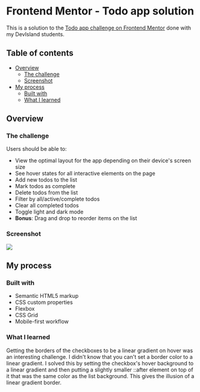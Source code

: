 # Frontend Mentor - Todo app solution

This is a solution to the [Todo app challenge on Frontend Mentor](https://www.frontendmentor.io/challenges/todo-app-Su1_KokOW) done with my DevIsland students.

## Table of contents

- [Overview](#overview)
  - [The challenge](#the-challenge)
  - [Screenshot](#screenshot)
- [My process](#my-process)
  - [Built with](#built-with)
  - [What I learned](#what-i-learned)

## Overview

### The challenge

Users should be able to:

- View the optimal layout for the app depending on their device's screen size
- See hover states for all interactive elements on the page
- Add new todos to the list
- Mark todos as complete
- Delete todos from the list
- Filter by all/active/complete todos
- Clear all completed todos
- Toggle light and dark mode
- **Bonus**: Drag and drop to reorder items on the list

### Screenshot

![](./screenshot-mobile.png)

## My process

### Built with

- Semantic HTML5 markup
- CSS custom properties
- Flexbox
- CSS Grid
- Mobile-first workflow

### What I learned

Getting the borders of the checkboxes to be a linear gradient on hover was an interesting challenge. I didn't know that you can't set a border color to a linear gradient. I solved this by setting the checkbox's hover background to a linear gradient and then putting a slightly smaller ::after element on top of it that was the same color as the list background. This gives the illusion of a linear gradient border.
